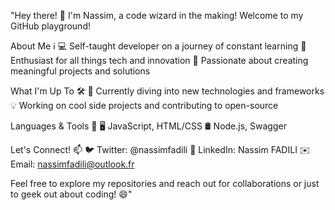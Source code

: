 "Hey there! 👋
I'm Nassim, a code wizard in the making! Welcome to my GitHub playground!

About Me ℹ️
💻 Self-taught developer on a journey of constant learning
🌟 Enthusiast for all things tech and innovation
🚀 Passionate about creating meaningful projects and solutions

What I'm Up To 🛠️
🌱 Currently diving into new technologies and frameworks
💡 Working on cool side projects and contributing to open-source

Languages & Tools 🧰
🖥️ JavaScript, HTML/CSS
🛢️ Node.js, Swagger

Let's Connect! 📫
🐦 Twitter: @nassimfadili
💼 LinkedIn: Nassim FADILI
✉️ Email: nassimfadili@outlook.fr

Feel free to explore my repositories and reach out for collaborations or just to geek out about coding! 😄"



<!---
nassimfadili/nassimfadili is a ✨ special ✨ repository because its `README.md` (this file) appears on your GitHub profile.
You can click the Preview link to take a look at your changes.
--->
